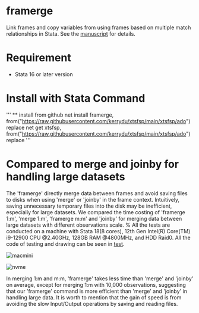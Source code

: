 # framerge

Link frames and copy variables from using frames based on multiple match relationships in Stata. 
See the [manuscript]() for details.

# Requirement
* Stata 16 or later version

# Install with Stata Command
'''
** install from github
net install framerge, from("https://raw.githubusercontent.com/kerrydu/xtsfsp/main/xtsfsp/ado") replace
net get xtsfsp, from("https://raw.githubusercontent.com/kerrydu/xtsfsp/main/xtsfsp/ado") replace
'''

# Compared to merge and joinby for handling large datasets
The 'framerge' directly merge data between frames and avoid saving files to disks when using 'merge' or 'joinby' in the frame context. Intuitively, saving unnecessary temporary files into the disk may be inefficient, especially for large datasets. We compared the time costing of 'framerge 1:m', 'merge 1:m', 'framerge m:m' and 'joinby' for merging data between large datasets with different observations scale. 
% All the tests are conducted on a machine with Stata 18(8 cores), 12th Gen Intel(R) Core(TM) i9-12900 CPU @2.40GHz, 128GB RAM @4800MHz, and HDD Raid0. All the code of testing and drawing can be seen in [test](). 

![macmini](https://github.com/user-attachments/assets/c1c755fc-79a6-4469-b76f-1facc3c1f2dd)

![nvme](https://github.com/user-attachments/assets/a003f7a9-623b-4674-94dc-85026875765a)


In merging 1:m and m:m, 'framerge' takes less time than 'merge' and 'joinby' on average, except for merging
1:m with 10,000 observations, suggesting that our 'framerge' command is more efficient than 'merge' and 'joinby' in handling large data. It is worth to mention that the gain of speed is from avoiding the slow Input/Output operations by saving and reading files.

